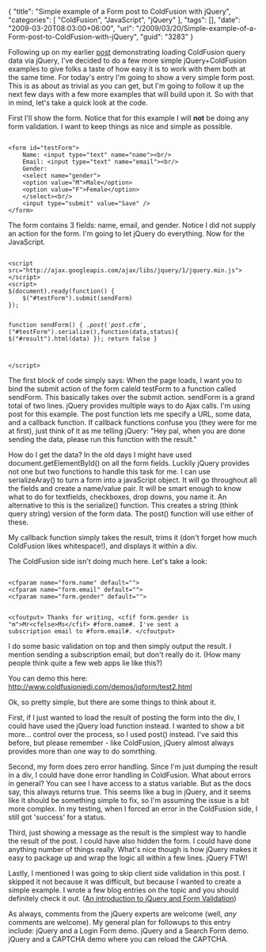 {
	"title": "Simple example of a Form post to ColdFusion with jQuery",
	"categories": [
		"ColdFusion",
		"JavaScript",
		"jQuery"
	],
	"tags": [],
	"date": "2009-03-20T08:03:00+06:00",
	"url": "/2009/03/20/Simple-example-of-a-Form-post-to-ColdFusion-with-jQuery",
	"guid": "3283"
}

Following up on my earlier <a href="http://www.raymondcamden.com/index.cfm/2009/3/17/Simple-example-of-loading-a-ColdFusion-query-with-jQuery">post</a> demonstrating loading ColdFusion query data via jQuery, I've decided to do a few more simple jQuery+ColdFusion examples to give folks a taste of how easy it is to work with them both at the same time. For today's entry I'm going to show a very simple form post. This is as about as trivial as you can get, but I'm going to follow it up the next few days with a few more examples that will build upon it. So with that in mind, let's take a quick look at the code.
<!--more-->
First I'll show the form. Notice that for this example I will <b>not</b> be doing any form validation. I want to keep things as nice and simple as possible.

<code>
&lt;form id="testForm"&gt;
	Name: &lt;input type="text" name="name"&gt;&lt;br/&gt;
	Email: &lt;input type="text" name="email"&gt;&lt;br/&gt;
	Gender: 
	&lt;select name="gender"&gt;
	&lt;option value="M"&gt;Male&lt;/option&gt;	
	&lt;option value="F"&gt;Female&lt;/option&gt;
	&lt;/select&gt;&lt;br/&gt; 	
	&lt;input type="submit" value="Save" /&gt;
&lt;/form&gt;
</code>

The form contains 3 fields: name, email, and gender. Notice I did not supply an action for the form. I'm going to let jQuery do everything. Now for the JavaScript.

<code>
&lt;script src="http://ajax.googleapis.com/ajax/libs/jquery/1/jquery.min.js"&gt;&lt;/script&gt;
&lt;script&gt;
$(document).ready(function() {
	$("#testForm").submit(sendForm)
});

function sendForm() {
	$.post('post.cfm',$("#testForm").serialize(),function(data,status){
		$("#result").html(data)
	});
	return false
}

&lt;/script&gt;
</code>

The first block of code simply says: When the page loads, I want you to bind the submit action of the form caleld testForm to a function called sendForm. This basically takes over the submit action. sendForm is a grand total of two lines. jQuery provides multiple ways to do Ajax calls. I'm using post for this example. The post function lets me specify a URL, some data, and a callback function. If callback functions confuse you (they were for me at first), just think of it as me telling jQuery: "Hey pal, when you are done sending the data, please run this function with the result."

How do I get the data? In the old days I might have used document.getElementById() on all the form fields. Luckily jQuery provides not one but two functions to handle this task for me. I can use serializeAray() to turn a form into a javaScript object. It will go throughout all the fields and create a name/value pair. It will be smart enough to know what to do for textfields, checkboxes, drop downs, you name it. An alternative to this is the serialize() function. This creates a string (think query string) version of the form data. The post() function will use either of these. 

My callback function simply takes the result, trims it (don't forget how much ColdFusion likes whitespace!), and displays it within a div. 

The ColdFusion side isn't doing much here. Let's take a look:

<code>
&lt;cfparam name="form.name" default=""&gt;
&lt;cfparam name="form.email" default=""&gt;
&lt;cfparam name="form.gender" default=""&gt;

&lt;cfoutput&gt;
Thanks for writing, 
&lt;cfif form.gender is "m"&gt;Mr&lt;cfelse&gt;Ms&lt;/cfif&gt; #form.name#. 
I've sent a subscription email to #form.email#.
&lt;/cfoutput&gt;
</code>

I do some basic validation on top and then simply output the result. I mention sending a subscription email, but don't really do it. (How many people think quite a few web apps lie like this?) 

You can demo this here: <a href="http://www.coldfusionjedi.com/demos/jqform/test2.html">http://www.coldfusionjedi.com/demos/jqform/test2.html</a>

Ok, so pretty simple, but there are some things to think about it.

First, if I just wanted to load the result of posting the form into the div, I could have used the jQuery load function instead. I wanted to show a bit more... control over the process, so I used post() instead. I've said this before, but please remember - like ColdFusion, jQuery almost always provides more than one way to do somrthing. 

Second, my form does zero error handling. Since I'm just dumping the result in a div, I could have done error handling in ColdFusion. What about errors in general? You can see I have access to a status variable. But as the docs say, this always returns true. This seems like a bug in jQuery, and it seems like it should be something simple to fix, so I'm assuming the issue is a bit more complex. In my testing, when I forced an error in the ColdFusion side, I still got 'success' for a status. 

Third, just showing a message as the result is the simplest way to handle the result of the post. I could have also hidden the form. I could have done anything number of things really. What's nice though is how jQuery makes it easy to package up and wrap the logic all within a few lines. jQuery FTW!

Lastly, I mentioned I was going to skip client side validation in this post. I skipped it not because it was difficult, but because I wanted to create a simple example. I wrote a few blog entries on the topic and you should definitely check it out. (<a href="http://www.coldfusionjedi.com/index.cfm/2009/2/9/An-introduction-to-jQuery-and-Form-Validation">An introduction to jQuery and Form Validation</a>)

As always, comments from the jQuery experts are welcome (well, <i>any</i> comments are welcome). My general plan for followups to this entry include: jQuery and a Login Form demo. jQuery and a Search Form demo. jQuery and a CAPTCHA demo where you can reload the CAPTCHA.